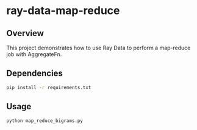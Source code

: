 # ray-data-map-reduce

## Overview

This project demonstrates how to use Ray Data to perform a map-reduce job with AggregateFn.

## Dependencies

```bash
pip install -r requirements.txt
```

## Usage

```bash
python map_reduce_bigrams.py
```

